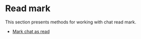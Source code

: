 # Read mark

This section presents methods for working with chat read mark.

- [Mark chat as read](ReadChat.md)
